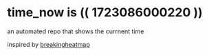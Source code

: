 # time_now is (( 1723086000220 ))

an automated repo that shows the currnent time

inspired by [breakingheatmap](https://github.com/breakingheatmap/breakingheatmap)